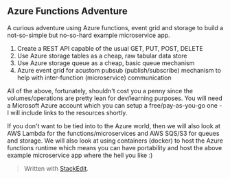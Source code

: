## Azure Functions Adventure

A curious adventure using Azure functions, event grid and storage to build a not-so-simple but no-so-hard example microservice app.

 1. Create a REST API capable of the usual GET, PUT, POST, DELETE
 2. Use Azure storage tables as a cheap, raw tabular data store
 3. Use Azure storage queue as a cheap, basic queue mechanism
 4. Azure event grid for acustom pubsub (publish/subscribe) mechanism to help with inter-function (microservice) communication

All of the above, fortunately, shouldn't cost you a penny since the volumes/operations are pretty lean for dev/learning purposes.
You will need a Microsoft Azure account which you can setup a free/pay-as-you-go one - I will include links to the resources shortly.

If you don't want to be tied into to the Azure world, then we will also look at AWS Lambda for the functions/microservices and AWS SQS/S3 for queues and storage.  We will also look at using containers (docker) to host the Azure functions runtime which means you can have portability and host the above example microservice app where the hell you like :)

> Written with [StackEdit](https://stackedit.io/).
